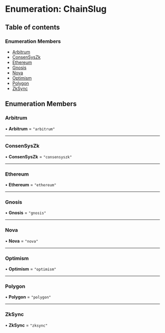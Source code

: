 # Enumeration: ChainSlug

## Table of contents

### Enumeration Members

- [Arbitrum](ChainSlug.md#arbitrum)
- [ConsenSysZk](ChainSlug.md#consensyszk)
- [Ethereum](ChainSlug.md#ethereum)
- [Gnosis](ChainSlug.md#gnosis)
- [Nova](ChainSlug.md#nova)
- [Optimism](ChainSlug.md#optimism)
- [Polygon](ChainSlug.md#polygon)
- [ZkSync](ChainSlug.md#zksync)

## Enumeration Members

### <a id="arbitrum" name="arbitrum"></a> Arbitrum

• **Arbitrum** = ``"arbitrum"``

___

### <a id="consensyszk" name="consensyszk"></a> ConsenSysZk

• **ConsenSysZk** = ``"consensyszk"``

___

### <a id="ethereum" name="ethereum"></a> Ethereum

• **Ethereum** = ``"ethereum"``

___

### <a id="gnosis" name="gnosis"></a> Gnosis

• **Gnosis** = ``"gnosis"``

___

### <a id="nova" name="nova"></a> Nova

• **Nova** = ``"nova"``

___

### <a id="optimism" name="optimism"></a> Optimism

• **Optimism** = ``"optimism"``

___

### <a id="polygon" name="polygon"></a> Polygon

• **Polygon** = ``"polygon"``

___

### <a id="zksync" name="zksync"></a> ZkSync

• **ZkSync** = ``"zksync"``
